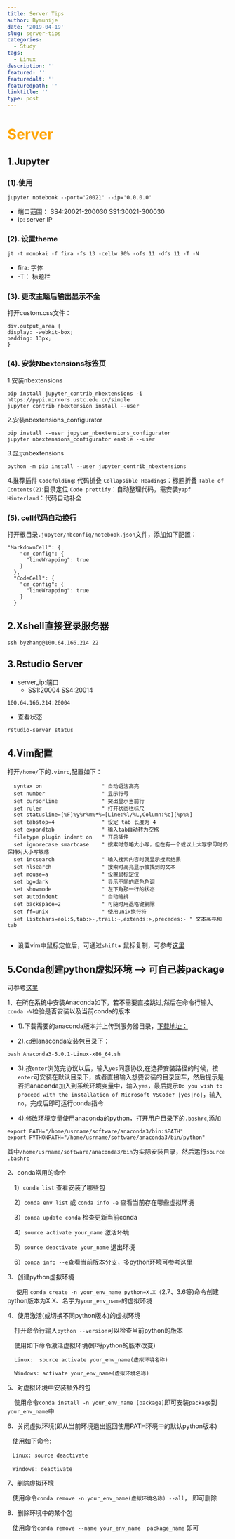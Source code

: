 ```yaml
---
title: Server Tips
author: Bymunije
date: '2019-04-19'
slug: server-tips
categories:
  - Study
tags:
  - Linux
description: ''
featured: ''
featuredalt: ''
featuredpath: ''
linktitle: ''
type: post
---
```

# <font color=orange size=6>Server</font>

## 1.Jupyter
### (1).使用
```
jupyter notebook --port='20021' --ip='0.0.0.0'
```
- 端口范围：
  SS4:20021-200030
  SS1:30021-300030
- ip: server IP

### (2). 设置theme
``` 
jt -t monokai -f fira -fs 13 -cellw 90% -ofs 11 -dfs 11 -T -N 
```
- fira: 字体
- -T： 标题栏

### (3). 更改主题后输出显示不全
打开custom.css文件：
```
div.output_area {
display: -webkit-box;
padding: 13px;
}
```
### (4). 安装Nbextensions标签页
1.安装nbextensions
```
pip install jupyter_contrib_nbextensions -i https://pypi.mirrors.ustc.edu.cn/simple
jupyter contrib nbextension install --user
```
2.安装nbextensions_configurator
```
pip install --user jupyter_nbextensions_configurator 
jupyter nbextensions_configurator enable --user
```
3.显示nbextensions
```
python -m pip install --user jupyter_contrib_nbextensions
```
4.推荐插件
`Codefolding`: 代码折叠
`Collapsible Headings`：标题折叠
`Table of Contents(2)`:目录定位
`Code prettify`：自动整理代码，需安装`yapf` 
`Hinterland`：代码自动补全 

### (5). cell代码自动换行

打开根目录`.jupyter/nbconfig/notebook.json`文件，添加如下配置：
```
"MarkdownCell": {
    "cm_config": {
      "lineWrapping": true
    }
  },
  "CodeCell": {
    "cm_config": {
      "lineWrapping": true
    }
  }
```

## 2.Xshell直接登录服务器

``` 
ssh byzhang@100.64.166.214 22 
```

## 3.Rstudio Server
- server_ip:端口
  - SS1:20004
    SS4:20014
  
```
100.64.166.214:20004
```
- 查看状态

```
rstudio-server status
```
## 4.Vim配置

打开`/home/`下的`.vimrc`,配置如下：

```
  syntax on                   " 自动语法高亮
  set number                  " 显示行号
  set cursorline              " 突出显示当前行
  set ruler                   " 打开状态栏标尺
  set statusline=[%F]%y%r%m%*%=[Line:%l/%L,Column:%c][%p%%]
  set tabstop=4               " 设定 tab 长度为 4
  set expandtab               " 输入tab自动转为空格
  filetype plugin indent on   " 开启插件
  set ignorecase smartcase    " 搜索时忽略大小写，但在有一个或以上大写字母时仍保持对大小写敏感
  set incsearch               " 输入搜索内容时就显示搜索结果
  set hlsearch                " 搜索时高亮显示被找到的文本
  set mouse=a                 " 设置鼠标定位
  set bg=dark                 " 显示不同的底色色调
  set showmode                " 左下角那一行的状态
  set autoindent              " 自动缩排
  set backspace=2             " 可随时用退格键删除
  set ff=unix                 " 使用unix换行符
  set listchars=eol:$,tab:>-,trail:~,extends:>,precedes:- " 文本高亮和tab
  
 ```
 
- 设置vim中鼠标定位后，可通过`shift`+ 鼠标复制，可参考[这里](https://blog.csdn.net/sinkary/article/details/7531747)

## 5.Conda创建python虚拟环境 --> 可自己装package

 可参考[这里](https://blog.csdn.net/lyy14011305/article/details/59500819)
 
 1、在所在系统中安装Anaconda如下，若不需要直接跳过,然后在命令行输入`conda -V`检验是否安装以及当前conda的版本
 
- 1).下载需要的anaconda版本并上传到服务器目录，[下载地址：](https://repo.anaconda.com/archive/)

- 2).`cd`到anaconda安装包目录下：

```
bash Anaconda3-5.0.1-Linux-x86_64.sh
```

- 3).按`enter`浏览完协议以后，输入`yes`同意协议,在选择安装路径的时候，按`enter`可安装在默认目录下，或者直接输入想要安装的目录回车，然后提示是否把anaconda加入到系统环境变量中，输入`yes`，最后提示`Do you wish to proceed with the installation of Microsoft VSCode? [yes|no]`，输入`no`，完成后即可运行conda指令

- 4).修改环境变量使用anaconda的python，打开用户目录下的`.bashrc`,添加

```
export PATH="/home/usrname/software/anaconda3/bin:$PATH"
export PYTHONPATH="/home/usrname/software/anaconda3/bin/python"
```

其中`/home/usrname/software/anaconda3/bin`为实际安装目录，然后运行`source  .bashrc`

2、conda常用的命令

    1）`conda list` 查看安装了哪些包

    2）`conda env list` 或 `conda info -e` 查看当前存在哪些虚拟环境

    3）`conda update conda` 检查更新当前conda
 
    4）`source activate your_name` 激活环境

    5）`source deactivate your_name` 退出环境

    6）`conda info --e`查看当前版本分支，多python环境可参考[这里](http://www.afox.cc/archives/390)

3、创建python虚拟环境

     使用 `conda create -n your_env_name python=X.X`（2.7、3.6等)命令创建python版本为X.X、名字为`your_env_name`的虚拟环境

4、使用激活(或切换不同python版本)的虚拟环境

    打开命令行输入`python --version`可以检查当前python的版本

    使用如下命令激活虚拟环境(即将python的版本改变)

    `Linux:  source activate your_env_name(虚拟环境名称)`

    `Windows: activate your_env_name(虚拟环境名称)`

5、对虚拟环境中安装额外的包

    使用命令`conda install -n your_env_name [package]`即可安装`package`到`your_env_name`中

6、关闭虚拟环境(即从当前环境退出返回使用PATH环境中的默认python版本)

   使用如下命令:

   `Linux: source deactivate`

   `Windows: deactivate`

7、删除虚拟环境

   使用命令`conda remove -n your_env_name(虚拟环境名称) --all`， 即可删除

8、删除环境中的某个包

   使用命令`conda remove --name your_env_name  package_name` 即可
